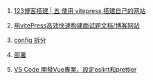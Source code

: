 1. [123博客搭建 | 五 使用 vitepress 搭建自己的网站](https://juejin.cn/post/7380296428142477312)
2. [用vitePress高效快速构建面试题文档/博客网站](https://juejin.cn/post/6999416108813910053?from=search-suggest)
3. [config 拆分](https://juejin.cn/post/7349136892334374927?from=search-suggest)
4. [部署](https://xdclass.blog.csdn.net/article/details/138251152?spm=1001.2101.3001.6650.4&utm_medium=distribute.pc_relevant.none-task-blog-2%7Edefault%7EYuanLiJiHua%7EPosition-4-138251152-blog-133926076.235%5Ev43%5Epc_blog_bottom_relevance_base7&depth_1-utm_source=distribute.pc_relevant.none-task-blog-2%7Edefault%7EYuanLiJiHua%7EPosition-4-138251152-blog-133926076.235%5Ev43%5Epc_blog_bottom_relevance_base7&utm_relevant_index=7&ydreferer=aHR0cHM6Ly9ibG9nLmNzZG4ubmV0L1BJT25seS9hcnRpY2xlL2RldGFpbHMvMTMzOTI2MDc2)

5. [VS Code 開發Vue專案，設定eslint和prettier](https://yanweilun.medium.com/vs-code-%E9%96%8B%E7%99%BCvue%E5%B0%88%E6%A1%88-%E8%A8%AD%E5%AE%9Aeslint%E5%92%8Cprettier-c461feb8d7d0)